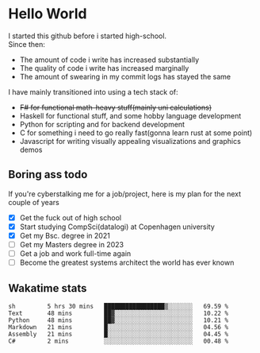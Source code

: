 # Hello World

I started this github before i started high-school.  
Since then:
- The amount of code i write has increased substantially
- The quality of code i write has increased marginally
- The amount of swearing in my commit logs has stayed the same

I have mainly transitioned into using a tech stack of:
- ~~F# for functional math-heavy stuff(mainly uni calculations)~~
- Haskell for functional stuff, and some hobby language development
- Python for scripting and for backend development
- C for something i need to go really fast(gonna learn rust at some point)
- Javascript for writing visually appealing visualizations and graphics demos

## Boring ass todo
If you're cyberstalking me for a job/project, here is my plan for the next couple of years
- [x] Get the fuck out of high school
- [x] Start studying CompSci(datalogi) at Copenhagen university
- [x] Get my Bsc. degree in 2021
- [ ] Get my Masters degree in 2023
- [ ] Get a job and work full-time again
- [ ] Become the greatest systems architect the world has ever known

## Wakatime stats
<!--START_SECTION:waka-->

```text
sh         5 hrs 30 mins   █████████████████▒░░░░░░░   69.59 %
Text       48 mins         ██▓░░░░░░░░░░░░░░░░░░░░░░   10.22 %
Python     48 mins         ██▓░░░░░░░░░░░░░░░░░░░░░░   10.21 %
Markdown   21 mins         █░░░░░░░░░░░░░░░░░░░░░░░░   04.56 %
Assembly   21 mins         █░░░░░░░░░░░░░░░░░░░░░░░░   04.45 %
C#         2 mins          ░░░░░░░░░░░░░░░░░░░░░░░░░   00.48 %
```

<!--END_SECTION:waka-->
